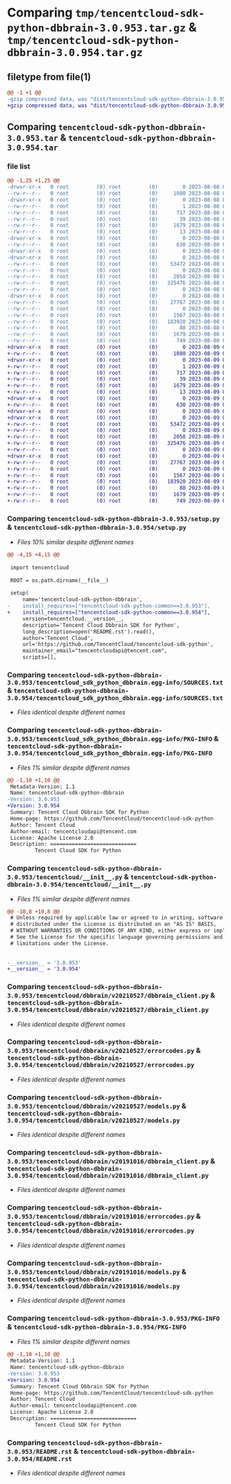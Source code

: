 # Comparing `tmp/tencentcloud-sdk-python-dbbrain-3.0.953.tar.gz` & `tmp/tencentcloud-sdk-python-dbbrain-3.0.954.tar.gz`

## filetype from file(1)

```diff
@@ -1 +1 @@
-gzip compressed data, was "dist/tencentcloud-sdk-python-dbbrain-3.0.953.tar", last modified: Tue Aug  8 00:23:15 2023, max compression
+gzip compressed data, was "dist/tencentcloud-sdk-python-dbbrain-3.0.954.tar", last modified: Wed Aug  9 00:23:08 2023, max compression
```

## Comparing `tencentcloud-sdk-python-dbbrain-3.0.953.tar` & `tencentcloud-sdk-python-dbbrain-3.0.954.tar`

### file list

```diff
@@ -1,25 +1,25 @@
-drwxr-xr-x   0 root         (0) root         (0)        0 2023-08-08 00:23:15.000000 tencentcloud-sdk-python-dbbrain-3.0.953/
--rw-r--r--   0 root         (0) root         (0)     1080 2023-08-08 00:23:15.000000 tencentcloud-sdk-python-dbbrain-3.0.953/setup.py
-drwxr-xr-x   0 root         (0) root         (0)        0 2023-08-08 00:23:15.000000 tencentcloud-sdk-python-dbbrain-3.0.953/tencentcloud_sdk_python_dbbrain.egg-info/
--rw-r--r--   0 root         (0) root         (0)        1 2023-08-08 00:23:15.000000 tencentcloud-sdk-python-dbbrain-3.0.953/tencentcloud_sdk_python_dbbrain.egg-info/dependency_links.txt
--rw-r--r--   0 root         (0) root         (0)      717 2023-08-08 00:23:15.000000 tencentcloud-sdk-python-dbbrain-3.0.953/tencentcloud_sdk_python_dbbrain.egg-info/SOURCES.txt
--rw-r--r--   0 root         (0) root         (0)       39 2023-08-08 00:23:15.000000 tencentcloud-sdk-python-dbbrain-3.0.953/tencentcloud_sdk_python_dbbrain.egg-info/requires.txt
--rw-r--r--   0 root         (0) root         (0)     1679 2023-08-08 00:23:15.000000 tencentcloud-sdk-python-dbbrain-3.0.953/tencentcloud_sdk_python_dbbrain.egg-info/PKG-INFO
--rw-r--r--   0 root         (0) root         (0)       13 2023-08-08 00:23:15.000000 tencentcloud-sdk-python-dbbrain-3.0.953/tencentcloud_sdk_python_dbbrain.egg-info/top_level.txt
-drwxr-xr-x   0 root         (0) root         (0)        0 2023-08-08 00:23:15.000000 tencentcloud-sdk-python-dbbrain-3.0.953/tencentcloud/
--rw-r--r--   0 root         (0) root         (0)      630 2023-08-08 00:23:15.000000 tencentcloud-sdk-python-dbbrain-3.0.953/tencentcloud/__init__.py
-drwxr-xr-x   0 root         (0) root         (0)        0 2023-08-08 00:23:15.000000 tencentcloud-sdk-python-dbbrain-3.0.953/tencentcloud/dbbrain/
-drwxr-xr-x   0 root         (0) root         (0)        0 2023-08-08 00:23:15.000000 tencentcloud-sdk-python-dbbrain-3.0.953/tencentcloud/dbbrain/v20210527/
--rw-r--r--   0 root         (0) root         (0)    53472 2023-08-08 00:23:15.000000 tencentcloud-sdk-python-dbbrain-3.0.953/tencentcloud/dbbrain/v20210527/dbbrain_client.py
--rw-r--r--   0 root         (0) root         (0)        0 2023-08-08 00:23:15.000000 tencentcloud-sdk-python-dbbrain-3.0.953/tencentcloud/dbbrain/v20210527/__init__.py
--rw-r--r--   0 root         (0) root         (0)     2058 2023-08-08 00:23:15.000000 tencentcloud-sdk-python-dbbrain-3.0.953/tencentcloud/dbbrain/v20210527/errorcodes.py
--rw-r--r--   0 root         (0) root         (0)   325476 2023-08-08 00:23:15.000000 tencentcloud-sdk-python-dbbrain-3.0.953/tencentcloud/dbbrain/v20210527/models.py
--rw-r--r--   0 root         (0) root         (0)        0 2023-08-08 00:23:15.000000 tencentcloud-sdk-python-dbbrain-3.0.953/tencentcloud/dbbrain/__init__.py
-drwxr-xr-x   0 root         (0) root         (0)        0 2023-08-08 00:23:15.000000 tencentcloud-sdk-python-dbbrain-3.0.953/tencentcloud/dbbrain/v20191016/
--rw-r--r--   0 root         (0) root         (0)    27767 2023-08-08 00:23:15.000000 tencentcloud-sdk-python-dbbrain-3.0.953/tencentcloud/dbbrain/v20191016/dbbrain_client.py
--rw-r--r--   0 root         (0) root         (0)        0 2023-08-08 00:23:15.000000 tencentcloud-sdk-python-dbbrain-3.0.953/tencentcloud/dbbrain/v20191016/__init__.py
--rw-r--r--   0 root         (0) root         (0)     1567 2023-08-08 00:23:15.000000 tencentcloud-sdk-python-dbbrain-3.0.953/tencentcloud/dbbrain/v20191016/errorcodes.py
--rw-r--r--   0 root         (0) root         (0)   183920 2023-08-08 00:23:15.000000 tencentcloud-sdk-python-dbbrain-3.0.953/tencentcloud/dbbrain/v20191016/models.py
--rw-r--r--   0 root         (0) root         (0)       88 2023-08-08 00:23:15.000000 tencentcloud-sdk-python-dbbrain-3.0.953/setup.cfg
--rw-r--r--   0 root         (0) root         (0)     1679 2023-08-08 00:23:15.000000 tencentcloud-sdk-python-dbbrain-3.0.953/PKG-INFO
--rw-r--r--   0 root         (0) root         (0)      749 2023-08-08 00:23:15.000000 tencentcloud-sdk-python-dbbrain-3.0.953/README.rst
+drwxr-xr-x   0 root         (0) root         (0)        0 2023-08-09 00:23:08.000000 tencentcloud-sdk-python-dbbrain-3.0.954/
+-rw-r--r--   0 root         (0) root         (0)     1080 2023-08-09 00:23:08.000000 tencentcloud-sdk-python-dbbrain-3.0.954/setup.py
+drwxr-xr-x   0 root         (0) root         (0)        0 2023-08-09 00:23:08.000000 tencentcloud-sdk-python-dbbrain-3.0.954/tencentcloud_sdk_python_dbbrain.egg-info/
+-rw-r--r--   0 root         (0) root         (0)        1 2023-08-09 00:23:08.000000 tencentcloud-sdk-python-dbbrain-3.0.954/tencentcloud_sdk_python_dbbrain.egg-info/dependency_links.txt
+-rw-r--r--   0 root         (0) root         (0)      717 2023-08-09 00:23:08.000000 tencentcloud-sdk-python-dbbrain-3.0.954/tencentcloud_sdk_python_dbbrain.egg-info/SOURCES.txt
+-rw-r--r--   0 root         (0) root         (0)       39 2023-08-09 00:23:08.000000 tencentcloud-sdk-python-dbbrain-3.0.954/tencentcloud_sdk_python_dbbrain.egg-info/requires.txt
+-rw-r--r--   0 root         (0) root         (0)     1679 2023-08-09 00:23:08.000000 tencentcloud-sdk-python-dbbrain-3.0.954/tencentcloud_sdk_python_dbbrain.egg-info/PKG-INFO
+-rw-r--r--   0 root         (0) root         (0)       13 2023-08-09 00:23:08.000000 tencentcloud-sdk-python-dbbrain-3.0.954/tencentcloud_sdk_python_dbbrain.egg-info/top_level.txt
+drwxr-xr-x   0 root         (0) root         (0)        0 2023-08-09 00:23:08.000000 tencentcloud-sdk-python-dbbrain-3.0.954/tencentcloud/
+-rw-r--r--   0 root         (0) root         (0)      630 2023-08-09 00:23:08.000000 tencentcloud-sdk-python-dbbrain-3.0.954/tencentcloud/__init__.py
+drwxr-xr-x   0 root         (0) root         (0)        0 2023-08-09 00:23:08.000000 tencentcloud-sdk-python-dbbrain-3.0.954/tencentcloud/dbbrain/
+drwxr-xr-x   0 root         (0) root         (0)        0 2023-08-09 00:23:08.000000 tencentcloud-sdk-python-dbbrain-3.0.954/tencentcloud/dbbrain/v20210527/
+-rw-r--r--   0 root         (0) root         (0)    53472 2023-08-09 00:23:08.000000 tencentcloud-sdk-python-dbbrain-3.0.954/tencentcloud/dbbrain/v20210527/dbbrain_client.py
+-rw-r--r--   0 root         (0) root         (0)        0 2023-08-09 00:23:08.000000 tencentcloud-sdk-python-dbbrain-3.0.954/tencentcloud/dbbrain/v20210527/__init__.py
+-rw-r--r--   0 root         (0) root         (0)     2058 2023-08-09 00:23:08.000000 tencentcloud-sdk-python-dbbrain-3.0.954/tencentcloud/dbbrain/v20210527/errorcodes.py
+-rw-r--r--   0 root         (0) root         (0)   325476 2023-08-09 00:23:08.000000 tencentcloud-sdk-python-dbbrain-3.0.954/tencentcloud/dbbrain/v20210527/models.py
+-rw-r--r--   0 root         (0) root         (0)        0 2023-08-09 00:23:08.000000 tencentcloud-sdk-python-dbbrain-3.0.954/tencentcloud/dbbrain/__init__.py
+drwxr-xr-x   0 root         (0) root         (0)        0 2023-08-09 00:23:08.000000 tencentcloud-sdk-python-dbbrain-3.0.954/tencentcloud/dbbrain/v20191016/
+-rw-r--r--   0 root         (0) root         (0)    27767 2023-08-09 00:23:08.000000 tencentcloud-sdk-python-dbbrain-3.0.954/tencentcloud/dbbrain/v20191016/dbbrain_client.py
+-rw-r--r--   0 root         (0) root         (0)        0 2023-08-09 00:23:08.000000 tencentcloud-sdk-python-dbbrain-3.0.954/tencentcloud/dbbrain/v20191016/__init__.py
+-rw-r--r--   0 root         (0) root         (0)     1567 2023-08-09 00:23:08.000000 tencentcloud-sdk-python-dbbrain-3.0.954/tencentcloud/dbbrain/v20191016/errorcodes.py
+-rw-r--r--   0 root         (0) root         (0)   183920 2023-08-09 00:23:08.000000 tencentcloud-sdk-python-dbbrain-3.0.954/tencentcloud/dbbrain/v20191016/models.py
+-rw-r--r--   0 root         (0) root         (0)       88 2023-08-09 00:23:08.000000 tencentcloud-sdk-python-dbbrain-3.0.954/setup.cfg
+-rw-r--r--   0 root         (0) root         (0)     1679 2023-08-09 00:23:08.000000 tencentcloud-sdk-python-dbbrain-3.0.954/PKG-INFO
+-rw-r--r--   0 root         (0) root         (0)      749 2023-08-09 00:23:08.000000 tencentcloud-sdk-python-dbbrain-3.0.954/README.rst
```

### Comparing `tencentcloud-sdk-python-dbbrain-3.0.953/setup.py` & `tencentcloud-sdk-python-dbbrain-3.0.954/setup.py`

 * *Files 10% similar despite different names*

```diff
@@ -4,15 +4,15 @@
 
 import tencentcloud
 
 ROOT = os.path.dirname(__file__)
 
 setup(
     name='tencentcloud-sdk-python-dbbrain',
-    install_requires=["tencentcloud-sdk-python-common==3.0.953"],
+    install_requires=["tencentcloud-sdk-python-common==3.0.954"],
     version=tencentcloud.__version__,
     description='Tencent Cloud Dbbrain SDK for Python',
     long_description=open('README.rst').read(),
     author='Tencent Cloud',
     url='https://github.com/TencentCloud/tencentcloud-sdk-python',
     maintainer_email="tencentcloudapi@tencent.com",
     scripts=[],
```

### Comparing `tencentcloud-sdk-python-dbbrain-3.0.953/tencentcloud_sdk_python_dbbrain.egg-info/SOURCES.txt` & `tencentcloud-sdk-python-dbbrain-3.0.954/tencentcloud_sdk_python_dbbrain.egg-info/SOURCES.txt`

 * *Files identical despite different names*

### Comparing `tencentcloud-sdk-python-dbbrain-3.0.953/tencentcloud_sdk_python_dbbrain.egg-info/PKG-INFO` & `tencentcloud-sdk-python-dbbrain-3.0.954/tencentcloud_sdk_python_dbbrain.egg-info/PKG-INFO`

 * *Files 1% similar despite different names*

```diff
@@ -1,10 +1,10 @@
 Metadata-Version: 1.1
 Name: tencentcloud-sdk-python-dbbrain
-Version: 3.0.953
+Version: 3.0.954
 Summary: Tencent Cloud Dbbrain SDK for Python
 Home-page: https://github.com/TencentCloud/tencentcloud-sdk-python
 Author: Tencent Cloud
 Author-email: tencentcloudapi@tencent.com
 License: Apache License 2.0
 Description: ============================
         Tencent Cloud SDK for Python
```

### Comparing `tencentcloud-sdk-python-dbbrain-3.0.953/tencentcloud/__init__.py` & `tencentcloud-sdk-python-dbbrain-3.0.954/tencentcloud/__init__.py`

 * *Files 1% similar despite different names*

```diff
@@ -10,8 +10,8 @@
 # Unless required by applicable law or agreed to in writing, software
 # distributed under the License is distributed on an "AS IS" BASIS,
 # WITHOUT WARRANTIES OR CONDITIONS OF ANY KIND, either express or implied.
 # See the License for the specific language governing permissions and
 # limitations under the License.
 
 
-__version__ = '3.0.953'
+__version__ = '3.0.954'
```

### Comparing `tencentcloud-sdk-python-dbbrain-3.0.953/tencentcloud/dbbrain/v20210527/dbbrain_client.py` & `tencentcloud-sdk-python-dbbrain-3.0.954/tencentcloud/dbbrain/v20210527/dbbrain_client.py`

 * *Files identical despite different names*

### Comparing `tencentcloud-sdk-python-dbbrain-3.0.953/tencentcloud/dbbrain/v20210527/errorcodes.py` & `tencentcloud-sdk-python-dbbrain-3.0.954/tencentcloud/dbbrain/v20210527/errorcodes.py`

 * *Files identical despite different names*

### Comparing `tencentcloud-sdk-python-dbbrain-3.0.953/tencentcloud/dbbrain/v20210527/models.py` & `tencentcloud-sdk-python-dbbrain-3.0.954/tencentcloud/dbbrain/v20210527/models.py`

 * *Files identical despite different names*

### Comparing `tencentcloud-sdk-python-dbbrain-3.0.953/tencentcloud/dbbrain/v20191016/dbbrain_client.py` & `tencentcloud-sdk-python-dbbrain-3.0.954/tencentcloud/dbbrain/v20191016/dbbrain_client.py`

 * *Files identical despite different names*

### Comparing `tencentcloud-sdk-python-dbbrain-3.0.953/tencentcloud/dbbrain/v20191016/errorcodes.py` & `tencentcloud-sdk-python-dbbrain-3.0.954/tencentcloud/dbbrain/v20191016/errorcodes.py`

 * *Files identical despite different names*

### Comparing `tencentcloud-sdk-python-dbbrain-3.0.953/tencentcloud/dbbrain/v20191016/models.py` & `tencentcloud-sdk-python-dbbrain-3.0.954/tencentcloud/dbbrain/v20191016/models.py`

 * *Files identical despite different names*

### Comparing `tencentcloud-sdk-python-dbbrain-3.0.953/PKG-INFO` & `tencentcloud-sdk-python-dbbrain-3.0.954/PKG-INFO`

 * *Files 1% similar despite different names*

```diff
@@ -1,10 +1,10 @@
 Metadata-Version: 1.1
 Name: tencentcloud-sdk-python-dbbrain
-Version: 3.0.953
+Version: 3.0.954
 Summary: Tencent Cloud Dbbrain SDK for Python
 Home-page: https://github.com/TencentCloud/tencentcloud-sdk-python
 Author: Tencent Cloud
 Author-email: tencentcloudapi@tencent.com
 License: Apache License 2.0
 Description: ============================
         Tencent Cloud SDK for Python
```

### Comparing `tencentcloud-sdk-python-dbbrain-3.0.953/README.rst` & `tencentcloud-sdk-python-dbbrain-3.0.954/README.rst`

 * *Files identical despite different names*

